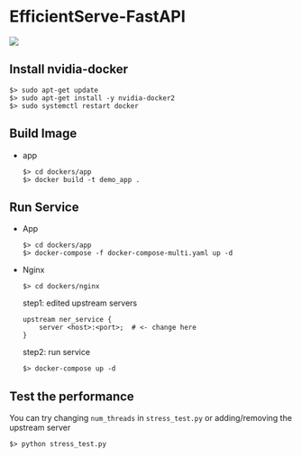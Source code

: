# EfficientServe-FastAPI

![](C:/Users/hongjunyan/Pictures/docker_fastapi_nginx.png)

## Install nvidia-docker
```commandline
$> sudo apt-get update
$> sudo apt-get install -y nvidia-docker2
$> sudo systemctl restart docker
```

## Build Image
- app
    ```commandline
    $> cd dockers/app
    $> docker build -t demo_app .
    ```

## Run Service
- App
    ```commandline
    $> cd dockers/app
    $> docker-compose -f docker-compose-multi.yaml up -d
    ```

- Nginx
    
    ```commandline
    $> cd dockers/nginx
    ```
  
    step1: edited upstream servers
    ```
    upstream ner_service {
        server <host>:<port>;  # <- change here
    }
    ```
  
    step2: run service
    ```commandline
    $> docker-compose up -d
    ```
  
## Test the performance
You can try changing `num_threads` in `stress_test.py` or adding/removing the upstream server
```
$> python stress_test.py
```